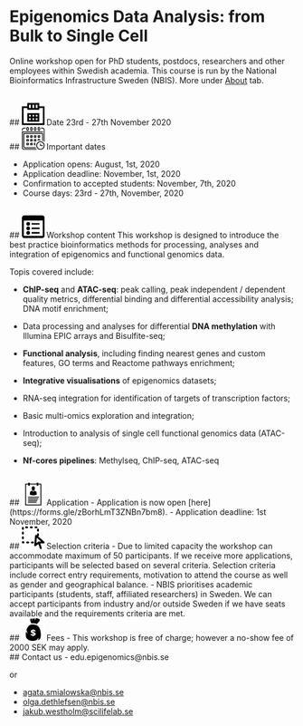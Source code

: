 # Epigenomics Data Analysis: from Bulk to Single Cell

Online workshop open for PhD students, postdocs, researchers and other employees within Swedish academia. This course is run by the National Bioinformatics Infrastructure Sweden (NBIS). More under [About](about.md) tab.

<br/>
## <img border="0" src="icons/calendar-date.png" width="40" height="40"> Date
23rd - 27th November 2020

<br/>
## <img border="0" src="icons/important-dates.png" width="40" height="40"> Important dates

- Application opens: August, 1st, 2020
- Application deadline: November, 1st, 2020
- Confirmation to accepted students: November, 7th, 2020
- Course days: 23rd - 27th, November, 2020


<br/>
## <img border="0" src="icons/content.png" width="40" height="40"> Workshop content
This workshop is designed to introduce the best practice bioinformatics methods for processing, analyses and integration of epigenomics and functional genomics data.

Topis covered include:

* **ChIP-seq** and **ATAC-seq**: peak calling, peak independent / dependent quality metrics, differential binding and differential accessibility analysis; DNA motif enrichment;

* Data processing and analyses for differential **DNA methylation** with Illumina EPIC arrays and Bisulfite-seq;
* **Functional analysis**, including finding nearest genes and custom features, GO terms and Reactome pathways enrichment;
* **Integrative visualisations** of epigenomics datasets;
* RNA-seq integration for identification of targets of transcription factors;
* Basic multi-omics exploration and integration;
* Introduction to analysis of single cell functional genomics data (ATAC-seq);
* **Nf-cores pipelines**: Methylseq, ChIP-seq, ATAC-seq


<br/>
## <img border="0" src="icons/application.png" width="40" height="40"> Application
- Application is now open [here](https://forms.gle/zBorhLmT3ZNBn7bm8).
- Application deadline: 1st November, 2020

<br/>
## <img border="0" src="icons/selection.png" width="40" height="40"> Selection criteria
 - Due to limited capacity the workshop can accommodate maximum of 50 participants. If we receive more applications, participants will be selected based on several criteria. Selection criteria include correct entry requirements, motivation to attend the course as well as gender and geographical balance.
 - NBIS prioritises academic participants (students, staff, affiliated researchers) in Sweden. We can accept participants from industry and/or outside Sweden if we have seats available and the requirements criteria are met.

<br/>
## <img border="0" src="icons/fees.png" width="40" height="40"> Fees
- This workshop is free of charge; however a no-show fee of 2000 SEK may apply.


<br/>
## Contact us
- edu.epigenomics@nbis.se

or

- agata.smialowska@nbis.se
- olga.dethlefsen@nbis.se
- jakub.westholm@scilifelab.se



<!--

## Travel Info

Science for Life Laboratory (SciLifeLab) is located in Stockholm suburb Solna (Tomtebodavägen 23A, 171 65 Solna).

We are at number 23a on [Karolinska Solna Campus Map](https://nbisweden.github.io/workshop-archive/workshop-ChIP-seq/2018-11-07/files/karta_campus_solna_16_11_14.pdf).

The closest bus stop is called ***Karolinska Institutet Biomedicum*** (search for public transport options [here](https://sl.se/en/)).

Enter the SciLifeLab / Karolinska Institutet Science Park building. After entering, turn left and pass through the glass door to find the rooms *Air* and *Fire*, where the workshop takes place. You can ask for help in the reception if you cannot find the way.


 -->
